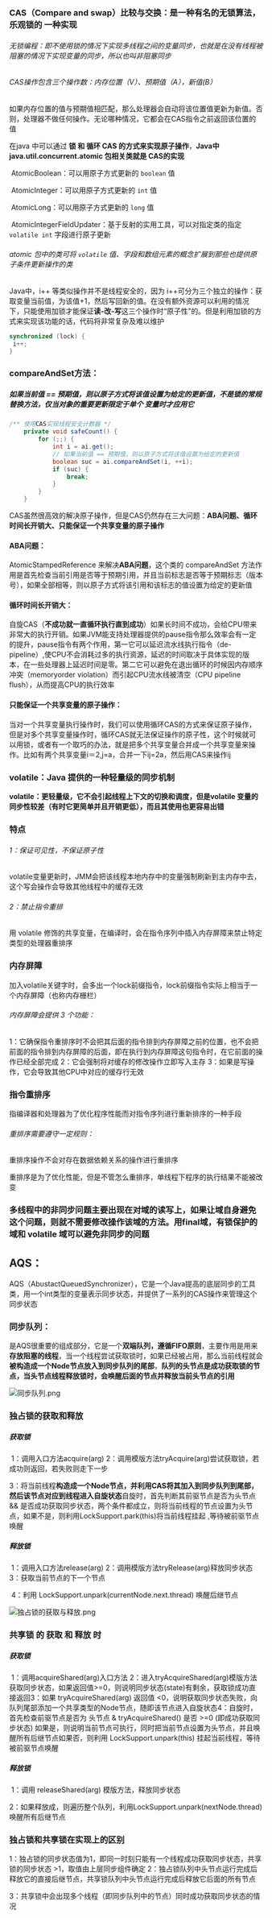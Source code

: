 ### CAS（Compare and swap）比较与交换：是一种有名的无锁算法，乐观锁的 一种实现

###### 无锁编程：即不使用锁的情况下实现多线程之间的变量同步，也就是在没有线程被阻塞的情况下实现变量的同步，所以也叫非阻塞同步

###### CAS操作包含三个操作数：内存位置（V）、预期值（A），新值(B）

如果内存位置的值与预期值相匹配，那么处理器会自动将该位置值更新为新值。否则，处理器不做任何操作。无论哪种情况，它都会在CAS指令之前返回该位置的值

在java 中可以通过 **锁 和 循环  CAS 的方式来实现原子操作**，**Java中 java.util.concurrent.atomic 包相关类就是 CAS的实现**

​	AtomicBoolean：可以用原子方式更新的 `boolean` 值

​	AtomicInteger：可以用原子方式更新的 `int` 值

​	AtomicLong：可以用原子方式更新的 `long` 值

​	AtomicIntegerFieldUpdater<T>：基于反射的实用工具，可以对指定类的指定 `volatile int` 字段进行原子更新

###### atomic  包中的类可将 `volatile` 值、字段和数组元素的概念扩展到那些也提供原子条件更新操作的类

Java中，i++ 等类似操作并不是线程安全的，因为  i++可分为三个独立的操作：获取变量当前值，为该值+1，然后写回新的值。在没有额外资源可以利用的情况下，只能使用加锁才能保证**读-改-写**这三个操作时“原子性”的。但是利用加锁的方式来实现该功能的话，代码将非常复杂及难以维护

```java
synchronized (lock) {  
 i++;  
}
```



### compareAndSet方法：

##### 如果当前值 == 预期值，则以原子方式将该值设置为给定的更新值，不是锁的常规替换方法，仅当对象的重要更新限定于单个 变量时才应用它

```java
/** 使用CAS实现线程安全计数器 */  
    private void safeCount() {  
        for (;;) {  
            int i = ai.get();  
            // 如果当前值 == 预期值，则以原子方式将该值设置为给定的更新值  
            boolean suc = ai.compareAndSet(i, ++i);  
            if (suc) {  
                break;  
            }  
        }  
    }  
```

CAS虽然很高效的解决原子操作，但是CAS仍然存在三大问题：**ABA问题、循环时间长开销大、只能保证一个共享变量的原子操作**

#### ABA问题：

AtomicStampedReference 来解决**ABA问题**，这个类的 compareAndSet 方法作用是首先检查当前引用是否等于预期引用，并且当前标志是否等于预期标志（版本号），如果全部相等，则以原子方式将该引用和该标志的值设置为给定的更新值

#### 循环时间长开销大：

自旋CAS（**不成功就一直循环执行直到成功**）如果长时间不成功，会给CPU带来非常大的执行开销。如果JVM能支持处理器提供的pause指令那么效率会有一定的提升，pause指令有两个作用，第一它可以延迟流水线执行指令（de-pipeline）,使CPU不会消耗过多的执行资源，延迟的时间取决于具体实现的版本，在一些处理器上延迟时间是零。第二它可以避免在退出循环的时候因内存顺序冲突（memoryorder violation）而引起CPU流水线被清空（CPU pipeline flush），从而提高CPU的执行效率

#### 只能保证一个共享变量的原子操作：

当对一个共享变量执行操作时，我们可以使用循环CAS的方式来保证原子操作，但是对多个共享变量操作时，循环CAS就无法保证操作的原子性，这个时候就可以用锁，或者有一个取巧的办法，就是把多个共享变量合并成一个共享变量来操作。比如有两个共享变量i＝2,j=a，合并一下ij=2a，然后用CAS来操作ij



### volatile：Java 提供的一种轻量级的同步机制

**volatile：更轻量级，它不会引起线程上下文的切换和调度，但是volatile 变量的同步性较差（有时它更简单并且开销更低），而且其使用也更容易出错**

### 特点

###### 1：保证可见性，不保证原子性

volatile变量更新时，JMM会把该线程本地内存中的变量强制刷新到主内存中去，这个写会操作会导致其他线程中的缓存无效

###### 2：禁止指令重排 

用 volatile 修饰的共享变量，在编译时，会在指令序列中插入内存屏障来禁止特定类型的处理器重排序

### 内存屏障

加入volatile关键字时，会多出一个lock前缀指令，lock前缀指令实际上相当于一个内存屏障（也称内存栅栏）

###### 内存屏障会提供 3 个功能：

1：它确保指令重排序时不会把其后面的指令排到内存屏障之前的位置，也不会把前面的指令排到内存屏障的后面，即在执行到内存屏障这句指令时，在它前面的操作已经全部完成
2：它会强制将对缓存的修改操作立即写入主存															3：如果是写操作，它会导致其他CPU中对应的缓存行无效

### 指令重排序

指编译器和处理器为了优化程序性能而对指令序列进行重新排序的一种手段

###### 重排序需要遵守一定规则：

重排序操作不会对存在数据依赖关系的操作进行重排序

重排序是为了优化性能，但是不管怎么重排序，单线程下程序的执行结果不能被改变

### 多线程中的非同步问题主要出现在对域的读写上，如果让域自身避免这个问题，则就不需要修改操作该域的方法。用final域，有锁保护的域和 volatile 域可以避免非同步的问题



## AQS：

AQS（AbustactQueuedSynchronizer），它是一个Java提高的底层同步的工具类，用一个int类型的变量表示同步状态，并提供了一系列的CAS操作来管理这个同步状态

### 同步队列：

是AQS很重要的组成部分，它是一个**双端队列，遵循FIFO原则**，主要作用是用来**存放阻塞的线程**，当一个线程尝试获取锁时，如果已经被占用，那么当前线程就会**被构造成一个Node节点放入到同步队列的尾部**，**队列的头节点是成功获取锁的节点，当头节点线程释放锁时，会唤醒后面的节点并释放当前头节点的引用**

![同步队列.png](https://github.com/likang315/Java/blob/master/Java_note/9%EF%BC%9A%E5%A4%9A%E7%BA%BF%E7%A8%8B/%E5%90%8C%E6%AD%A5%E9%98%9F%E5%88%97.png?raw=true)



### 独占锁的获取和释放

##### 获取锁

​	1：调用入口方法acquire(arg)
​	2：调用模版方法tryAcquire(arg)尝试获取锁，若成功则返回，若失败则走下一步

​	3：将当前线程**构造成一个Node节点，并利用CAS将其加入到同步队列到尾部，然后该节点对应到线程进入自旋状态**自旋时，首先判断其前驱节点是否为头节点 && 是否成功获取同步状态，两个条件都成立，则将当前线程的节点设置为头节点，如果不是，则利用LockSupport.park(this)将当前线程挂起 ,等待被前驱节点唤醒

##### 释放锁

​	1：调用入口方法release(arg)
​	2：调用模版方法tryRelease(arg)释放同步状态
​	3：获取当前节点的下一个节点

​	4：利用 LockSupport.unpark(currentNode.next.thread) 唤醒后继节点

![独占锁的获取与释放.png](https://github.com/likang315/Java/blob/master/Java_note/9%EF%BC%9A%E5%A4%9A%E7%BA%BF%E7%A8%8B/%E7%8B%AC%E5%8D%A0%E9%94%81%E7%9A%84%E8%8E%B7%E5%8F%96%E4%B8%8E%E9%87%8A%E6%94%BE.png?raw=true)

### 共享锁 的 获取 和 释放 时

##### 获取锁

​	1：调用acquireShared(arg)入口方法
​	2：进入tryAcquireShared(arg)模版方法获取同步状态，如果返回值>=0，则说明同步状态(state)有剩余，获取锁成功直接返回
​	3：如果 tryAcquireShared(arg) 返回值 <0，说明获取同步状态失败，向队列尾部添加一个共享类型的Node节点，随即该节点进入自旋状态
​	4：自旋时，首先检查前驱节点是否为 头节点 & tryAcquireShared() 是否 >=0 (即成功获取同步状态)
​			如果是，则说明当前节点可执行，同时把当前节点设置为头节点，并且唤醒所有后继节点
​			如果否，则利用 LockSupport.unpark(this) 挂起当前线程，等待被前驱节点唤醒

##### 释放锁

​	1：调用 releaseShared(arg) 模版方法，释放同步状态												

​	2：如果释放成，则遍历整个队列，利用LockSupport.unpark(nextNode.thread)唤醒所有后继节点

### 独占锁和共享锁在实现上的区别

1：独占锁的同步状态值为1，即同一时刻只能有一个线程成功获取同步状态，共享锁的同步状态 >1，取值由上层同步组件确定
2：独占锁队列中头节点运行完成后释放它的直接后继节点，共享锁队列中头节点运行完成后释放它后面的所有节点

3：共享锁中会出现多个线程（即同步队列中的节点）同时成功获取同步状态的情况



